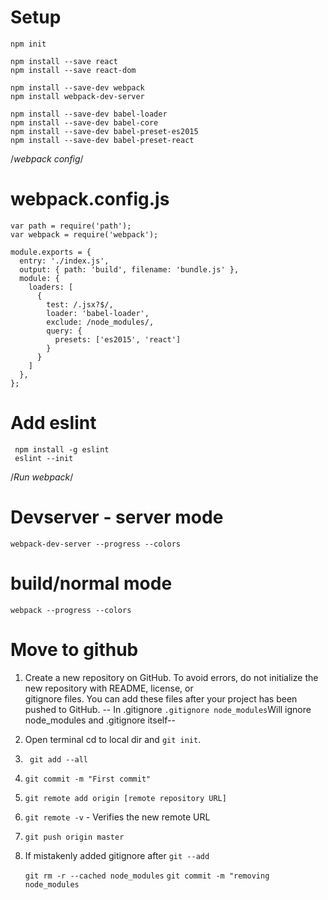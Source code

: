 # Setup
```
npm init

npm install --save react
npm install --save react-dom

npm install --save-dev webpack
npm install webpack-dev-server

npm install --save-dev babel-loader 
npm install --save-dev babel-core
npm install --save-dev babel-preset-es2015
npm install --save-dev babel-preset-react
```
/*webpack config*/
# webpack.config.js
```
var path = require('path');
var webpack = require('webpack');

module.exports = {
  entry: './index.js',
  output: { path: 'build', filename: 'bundle.js' },
  module: {
    loaders: [
      {
        test: /.jsx?$/,
        loader: 'babel-loader',
        exclude: /node_modules/,
        query: {
          presets: ['es2015', 'react']
        }
      }
    ]
  },
};
```

# Add eslint
```
 npm install -g eslint
 eslint --init
```

/*Run webpack*/
# Devserver - server mode
```
webpack-dev-server --progress --colors
```
# build/normal mode
```
webpack --progress --colors
```

# Move to github
1. Create a new repository on GitHub. To avoid errors, do not initialize the new repository with README, license, or    
   gitignore files. You can add these files after your project has been pushed to GitHub.
   --  In .gitignore
         ``` .gitignore
             node_modules
        ```Will ignore node_modules and .gitignore itself--
 
2. Open terminal cd to local dir and ``` git init ```.

3. ``` git add --all``` 

4. ``` git commit -m "First commit" ```

5. ``` git remote add origin [remote repository URL] ```

6. ``` git remote -v ``` - Verifies the new remote URL

7. ``` git push origin master  ```

8. If mistakenly added gitignore after ```git --add```
  
    ``` git rm -r --cached node_modules ``` 
   ``` git commit -m "removing node_modules ```



